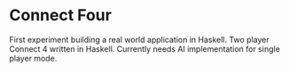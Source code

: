 # Connect Four
First experiment building a real world application in Haskell.
Two player Connect 4 written in Haskell. Currently needs AI implementation for single player mode.
